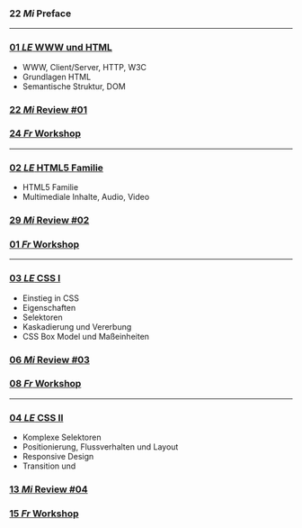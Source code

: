 ### **22 _Mi_** Preface

---


### [**01 _LE_** WWW und HTML](L01)  
- WWW, Client/Server, HTTP, W3C
- Grundlagen HTML
- Semantische Struktur, DOM


### [**22 _Mi_** Review #01](L01/Review)

### [**24 _Fr_** Workshop](L01/Task)

---

### [**02 _LE_** HTML5 Familie](L02)  
- HTML5 Familie
- Multimediale Inhalte, Audio, Video

### [**29 _Mi_** Review #02](L02/Review)

### [**01 _Fr_** Workshop](L01/Task)

---

### [**03 _LE_** CSS I](L03)  
- Einstieg in CSS
- Eigenschaften
- Selektoren
- Kaskadierung und Vererbung
- CSS Box Model und Maßeinheiten

### [**06 _Mi_** Review #03](03/Review)

### [**08 _Fr_** Workshop](L03/Task)

---

### [**04 _LE_** CSS II](L04)

- Komplexe Selektoren
- Positionierung, Flussverhalten und Layout
- Responsive Design
- Transition und 

### [**13 _Mi_** Review #04](04/Review)

### [**15 _Fr_** Workshop](L04/Task)
